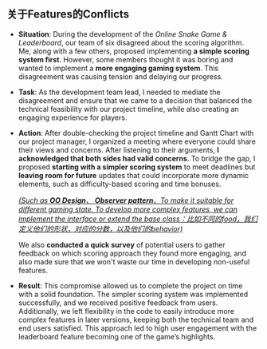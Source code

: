 ## 关于Features的Conflicts

+ **Situation**: During the development of the *Online Snake Game & Leaderboard*, our team of six disagreed about the scoring algorithm. Me, along with a few others, proposed implementing **a simple scoring system first**. However, some members thought it was boring and wanted to implement a **more engaging gaming system**. This disagreement was causing tension and delaying our progress.

+ **Task**: As the development team lead, I needed to mediate the disagreement and ensure that we came to a decision that balanced the technical feasibility with our project timeline, while also creating an engaging experience for players.

+ **Action**: After double-checking the project timeline and Gantt Chart with our project manager, I organized a meeting where everyone could share their views and concerns. After listening to their arguments, **I acknowledged that both sides had valid concerns**. To bridge the gap, I proposed **starting with a simpler scoring system** to meet deadlines but **leaving room for future** updates that could incorporate more dynamic elements, such as difficulty-based scoring and time bonuses.

  <u>*(Such as **OO Design**、 **Observer pattern**、To make it suitable for different gaming state. To develop more complex features, we can implement the interface or extend the base class：比如不同的food，我们定义他们的形状，对应的分数，以及他们的behavior)*</u> 

  We also **conducted a quick survey** of potential users to gather feedback on which scoring approach they found more engaging, and also made sure that we won't waste our time in developing non-useful features.

+ **Result**: This compromise allowed us to complete the project on time with a solid foundation. The simpler scoring system was implemented successfully, and we received positive feedback from users. Additionally, we left flexibility in the code to easily introduce more complex features in later versions, keeping both the technical team and end users satisfied. This approach led to high user engagement with the leaderboard feature becoming one of the game’s highlights.

